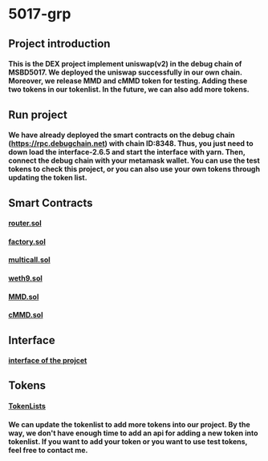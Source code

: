 # 5017-grp

## Project introduction

#### This is the DEX project implement uniswap(v2) in the debug chain of MSBD5017. We deployed the uniswap successfully in our own chain. Moreover, we release MMD and cMMD token for testing. Adding these two tokens in our tokenlist. In the future, we can also add more tokens.

## Run project

#### We have already deployed the smart contracts on the debug chain (https://rpc.debugchain.net) with chain ID:8348. Thus, you just need to down load the interface-2.6.5 and start the interface with yarn. Then, connect the debug chain with your metamask wallet. You can use the test tokens to check this project, or you can also use your own tokens through updating the token list. 


## Smart Contracts

#### [router.sol](contracts/router.sol)
#### [factory.sol](contracts/factory.sol)
#### [multicall.sol](contracts/multicall.sol)
#### [weth9.sol](contracts/weth9.sol)
#### [MMD.sol](contracts/MMD.sol)
#### [cMMD.sol](contracts/cMMD.sol)

## Interface

#### [interface of the projcet](interface-2.6.5)

## Tokens

#### [TokenLists](5017-grp-tokenlist.json)

#### We can update the tokenlist to add more tokens into our project. By the way, we don't have enough time to add an api for adding a new token into tokenlist. If you want to add your token or you want to use test tokens, feel free to contact me.


